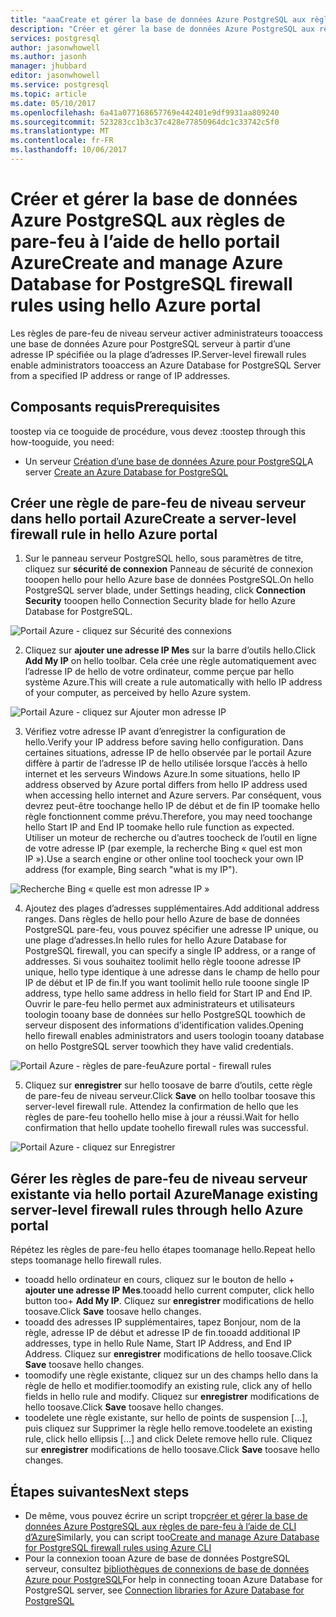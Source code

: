 ```yaml
---
title: "aaaCreate et gérer la base de données Azure PostgreSQL aux règles de pare-feu à l’aide de hello portail Azure | Documents Microsoft"
description: "Créer et gérer la base de données Azure PostgreSQL aux règles de pare-feu à l’aide de hello portail Azure"
services: postgresql
author: jasonwhowell
ms.author: jasonh
manager: jhubbard
editor: jasonwhowell
ms.service: postgresql
ms.topic: article
ms.date: 05/10/2017
ms.openlocfilehash: 6a41a077168657769e442401e9df9931aa809240
ms.sourcegitcommit: 523283cc1b3c37c428e77850964dc1c33742c5f0
ms.translationtype: MT
ms.contentlocale: fr-FR
ms.lasthandoff: 10/06/2017
---
```

# <a name="create-and-manage-azure-database-for-postgresql-firewall-rules-using-hello-azure-portal"></a><span data-ttu-id="261d6-103">Créer et gérer la base de données Azure PostgreSQL aux règles de pare-feu à l’aide de hello portail Azure</span><span class="sxs-lookup"><span data-stu-id="261d6-103">Create and manage Azure Database for PostgreSQL firewall rules using hello Azure portal</span></span>
<span data-ttu-id="261d6-104">Les règles de pare-feu de niveau serveur activer administrateurs tooaccess une base de données Azure pour PostgreSQL serveur à partir d’une adresse IP spécifiée ou la plage d’adresses IP.</span><span class="sxs-lookup"><span data-stu-id="261d6-104">Server-level firewall rules enable administrators tooaccess an Azure Database for PostgreSQL Server from a specified IP address or range of IP addresses.</span></span> 

## <a name="prerequisites"></a><span data-ttu-id="261d6-105">Composants requis</span><span class="sxs-lookup"><span data-stu-id="261d6-105">Prerequisites</span></span>
<span data-ttu-id="261d6-106">toostep via ce tooguide de procédure, vous devez :</span><span class="sxs-lookup"><span data-stu-id="261d6-106">toostep through this how-tooguide, you need:</span></span>
- <span data-ttu-id="261d6-107">Un serveur [Création d’une base de données Azure pour PostgreSQL](quickstart-create-server-database-portal.md)</span><span class="sxs-lookup"><span data-stu-id="261d6-107">A server [Create an Azure Database for PostgreSQL](quickstart-create-server-database-portal.md)</span></span>

## <a name="create-a-server-level-firewall-rule-in-hello-azure-portal"></a><span data-ttu-id="261d6-108">Créer une règle de pare-feu de niveau serveur dans hello portail Azure</span><span class="sxs-lookup"><span data-stu-id="261d6-108">Create a server-level firewall rule in hello Azure portal</span></span>
1. <span data-ttu-id="261d6-109">Sur le panneau serveur PostgreSQL hello, sous paramètres de titre, cliquez sur **sécurité de connexion** Panneau de sécurité de connexion tooopen hello pour hello Azure base de données PostgreSQL.</span><span class="sxs-lookup"><span data-stu-id="261d6-109">On hello PostgreSQL server blade, under Settings heading, click **Connection Security** tooopen hello Connection Security blade for hello Azure Database for PostgreSQL.</span></span>

  ![Portail Azure - cliquez sur Sécurité des connexions](./media/howto-manage-firewall-using-portal/1-connection-security.png)

2. <span data-ttu-id="261d6-111">Cliquez sur **ajouter une adresse IP Mes** sur la barre d’outils hello.</span><span class="sxs-lookup"><span data-stu-id="261d6-111">Click **Add My IP** on hello toolbar.</span></span> <span data-ttu-id="261d6-112">Cela crée une règle automatiquement avec l’adresse IP de hello de votre ordinateur, comme perçue par hello système Azure.</span><span class="sxs-lookup"><span data-stu-id="261d6-112">This will create a rule automatically with hello IP address of your computer, as perceived by hello Azure system.</span></span>

  ![Portail Azure - cliquez sur Ajouter mon adresse IP](./media/howto-manage-firewall-using-portal/2-add-my-ip.png)

3. <span data-ttu-id="261d6-114">Vérifiez votre adresse IP avant d’enregistrer la configuration de hello.</span><span class="sxs-lookup"><span data-stu-id="261d6-114">Verify your IP address before saving hello configuration.</span></span> <span data-ttu-id="261d6-115">Dans certaines situations, adresse IP de hello observée par le portail Azure diffère à partir de l’adresse IP de hello utilisée lorsque l’accès à hello internet et les serveurs Windows Azure.</span><span class="sxs-lookup"><span data-stu-id="261d6-115">In some situations, hello IP address observed by Azure portal differs from hello IP address used when accessing hello internet and Azure servers.</span></span> <span data-ttu-id="261d6-116">Par conséquent, vous devrez peut-être toochange hello IP de début et de fin IP toomake hello règle fonctionnent comme prévu.</span><span class="sxs-lookup"><span data-stu-id="261d6-116">Therefore, you may need toochange hello Start IP and End IP toomake hello rule function as expected.</span></span>
<span data-ttu-id="261d6-117">Utiliser un moteur de recherche ou d’autres toocheck de l’outil en ligne de votre adresse IP (par exemple, la recherche Bing « quel est mon IP »).</span><span class="sxs-lookup"><span data-stu-id="261d6-117">Use a search engine or other online tool toocheck your own IP address (for example, Bing search "what is my IP").</span></span>

  ![Recherche Bing « quelle est mon adresse IP »](./media/howto-manage-firewall-using-portal/3-what-is-my-ip.png)

4. <span data-ttu-id="261d6-119">Ajoutez des plages d’adresses supplémentaires.</span><span class="sxs-lookup"><span data-stu-id="261d6-119">Add additional address ranges.</span></span> <span data-ttu-id="261d6-120">Dans règles de hello pour hello Azure de base de données PostgreSQL pare-feu, vous pouvez spécifier une adresse IP unique, ou une plage d’adresses.</span><span class="sxs-lookup"><span data-stu-id="261d6-120">In hello rules for hello Azure Database for PostgreSQL firewall, you can specify a single IP address, or a range of addresses.</span></span> <span data-ttu-id="261d6-121">Si vous souhaitez toolimit hello règle tooone adresse IP unique, hello type identique à une adresse dans le champ de hello pour IP de début et IP de fin.</span><span class="sxs-lookup"><span data-stu-id="261d6-121">If you want toolimit hello rule tooone single IP address, type hello same address in hello field for Start IP and End IP.</span></span> <span data-ttu-id="261d6-122">Ouvrir le pare-feu hello permet aux administrateurs et utilisateurs toologin tooany base de données sur hello PostgreSQL toowhich de serveur disposent des informations d’identification valides.</span><span class="sxs-lookup"><span data-stu-id="261d6-122">Opening hello firewall enables administrators and users toologin tooany database on hello PostgreSQL server toowhich they have valid credentials.</span></span>

  ![<span data-ttu-id="261d6-123">Portail Azure - règles de pare-feu</span><span class="sxs-lookup"><span data-stu-id="261d6-123">Azure portal - firewall rules</span></span> ](./media/howto-manage-firewall-using-portal/4-specify-addresses.png)

5. <span data-ttu-id="261d6-124">Cliquez sur **enregistrer** sur hello toosave de barre d’outils, cette règle de pare-feu de niveau serveur.</span><span class="sxs-lookup"><span data-stu-id="261d6-124">Click **Save** on hello toolbar toosave this server-level firewall rule.</span></span> <span data-ttu-id="261d6-125">Attendez la confirmation de hello que les règles de pare-feu toohello hello mise à jour a réussi.</span><span class="sxs-lookup"><span data-stu-id="261d6-125">Wait for hello confirmation that hello update toohello firewall rules was successful.</span></span>

  ![Portail Azure - cliquez sur Enregistrer](./media/howto-manage-firewall-using-portal/5-save-firewall-rule.png)


## <a name="manage-existing-server-level-firewall-rules-through-hello-azure-portal"></a><span data-ttu-id="261d6-127">Gérer les règles de pare-feu de niveau serveur existante via hello portail Azure</span><span class="sxs-lookup"><span data-stu-id="261d6-127">Manage existing server-level firewall rules through hello Azure portal</span></span>
<span data-ttu-id="261d6-128">Répétez les règles de pare-feu hello étapes toomanage hello.</span><span class="sxs-lookup"><span data-stu-id="261d6-128">Repeat hello steps toomanage hello firewall rules.</span></span>
* <span data-ttu-id="261d6-129">tooadd hello ordinateur en cours, cliquez sur le bouton de hello + **ajouter une adresse IP Mes**.</span><span class="sxs-lookup"><span data-stu-id="261d6-129">tooadd hello current computer, click hello button too+ **Add My IP**.</span></span> <span data-ttu-id="261d6-130">Cliquez sur **enregistrer** modifications de hello toosave.</span><span class="sxs-lookup"><span data-stu-id="261d6-130">Click **Save** toosave hello changes.</span></span>
* <span data-ttu-id="261d6-131">tooadd des adresses IP supplémentaires, tapez Bonjour, nom de la règle, adresse IP de début et adresse IP de fin.</span><span class="sxs-lookup"><span data-stu-id="261d6-131">tooadd additional IP addresses, type in hello Rule Name, Start IP Address, and End IP Address.</span></span> <span data-ttu-id="261d6-132">Cliquez sur **enregistrer** modifications de hello toosave.</span><span class="sxs-lookup"><span data-stu-id="261d6-132">Click **Save** toosave hello changes.</span></span>
* <span data-ttu-id="261d6-133">toomodify une règle existante, cliquez sur un des champs hello dans la règle de hello et modifier.</span><span class="sxs-lookup"><span data-stu-id="261d6-133">toomodify an existing rule, click any of hello fields in hello rule and modify.</span></span> <span data-ttu-id="261d6-134">Cliquez sur **enregistrer** modifications de hello toosave.</span><span class="sxs-lookup"><span data-stu-id="261d6-134">Click **Save** toosave hello changes.</span></span>
* <span data-ttu-id="261d6-135">toodelete une règle existante, sur hello de points de suspension [...], puis cliquez sur Supprimer la règle hello remove.</span><span class="sxs-lookup"><span data-stu-id="261d6-135">toodelete an existing rule, click hello ellipsis […] and click Delete remove hello rule.</span></span> <span data-ttu-id="261d6-136">Cliquez sur **enregistrer** modifications de hello toosave.</span><span class="sxs-lookup"><span data-stu-id="261d6-136">Click **Save** toosave hello changes.</span></span>

## <a name="next-steps"></a><span data-ttu-id="261d6-137">Étapes suivantes</span><span class="sxs-lookup"><span data-stu-id="261d6-137">Next steps</span></span>
- <span data-ttu-id="261d6-138">De même, vous pouvez écrire un script trop[créer et gérer la base de données Azure PostgreSQL aux règles de pare-feu à l’aide de CLI d’Azure](howto-manage-firewall-using-cli.md)</span><span class="sxs-lookup"><span data-stu-id="261d6-138">Similarly, you can script too[Create and manage Azure Database for PostgreSQL firewall rules using Azure CLI](howto-manage-firewall-using-cli.md)</span></span>
- <span data-ttu-id="261d6-139">Pour la connexion tooan Azure de base de données PostgreSQL serveur, consultez [bibliothèques de connexions de base de données Azure pour PostgreSQL](concepts-connection-libraries.md)</span><span class="sxs-lookup"><span data-stu-id="261d6-139">For help in connecting tooan Azure Database for PostgreSQL server, see [Connection libraries for Azure Database for PostgreSQL](concepts-connection-libraries.md)</span></span>
